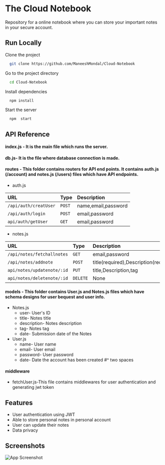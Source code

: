 # The Cloud Notebook




Repository for a online notebook where you can store your important notes in your secure account.


## Run Locally

Clone the project

```bash
  git clone https://github.com/ManeeshMondal/Cloud-Notebook
```

Go to the project directory

```bash
  cd Cloud-Notebook
```

Install dependencies

```bash
  npm install
```

Start the server

```bash
  npm  start
```


## API Reference

 #### index.js - It is the main file which runs the server.
 #### db.js- It is the file where database connection is made.
 #### routes - This folder contains routers for API end points. It contains auth.js (/account) and notes.js (/users) files which have API endpoints.


- auth.js

| URL | Type     | Description                |
| :-------- | :------- | :------------------------- |
| `/api/auth/creatUser` | `POST` | name,email,password |
| `/api/auth/login `|`POST` |email,password  |
| `api/auth/getUser` | `GET` |email,password  |


-  notes.js

| URL | Type     | Description                |
| :-------- | :------- | :------------------------- |
| `/api/notes/fetchallnotes` | `GET` |email,password |
| `/api/notes/addnote `|`POST` |title(required),Description(required),tag  |
| `api/notes/updatenote/:id` | `PUT` |title,Description,tag    |
| `api/notes/deletenote/:id` | `DELETE` |  None  |

#### models - This folder contains User.js and Notes.js files which have schema designs for user bequest and user info.
 - Notes.js
    - user- User's ID
    - title- Notes title
    - description- Notes description
    - tag- Notes tag
    - date- Submission date of the Notes
 - User.js
    - name- User name
    - email- User email
    - password- User password
    - date- Date the account has been created
  #^ two spaces
#### middleware
- fetchUser.js-This file contains middlewares for user authentication and generating jwt token


## Features

- User authentication using JWT
- Able to store personal notes in personal account
- User can update their notes
- Data privacy


## Screenshots

![App Screenshot](https://drive.google.com/file/d/1O7Oa9wC8bMuz2zSssWVaaOWhABtonnqf/view?usp=sharing)

